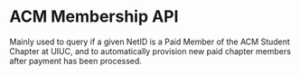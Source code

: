 # ACM Membership API
Mainly used to query if a given NetID is a Paid Member of the ACM Student Chapter at UIUC, and to automatically provision new paid chapter members after payment has been processed.
